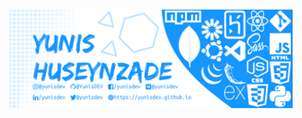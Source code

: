 # [![yunis huseynzade header](https://raw.githubusercontent.com/YunisDEV/YunisDEV/main/assets/banner.png)](https://yunisdev.github.io)
